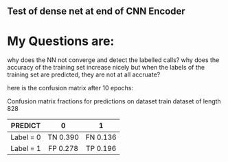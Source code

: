 ##  Test of dense net at end of CNN Encoder

# My Questions are:

why does the NN not converge and detect the labelled calls?
why does the accuracy of the training set increase nicely but
     when the labels of the training set are predicted, they are not at all accruate?
      
here is the confusion matrix after 10 epochs:

Confusion matrix fractions for predictions on dataset train dataset of length 828


|        PREDICT |     0     |      1     |
| -------------- |:---------:|:----------:|
|   Label = 0    |  TN 0.390 |   FN 0.136 |
|   Label = 1    |  FP 0.278 |   TP 0.196 |
 
      
